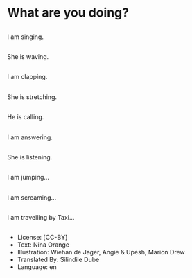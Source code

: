 # What are you doing?

##
I am singing.

##
She is waving.

##
I am clapping.

##
She is stretching.

##
He is calling.

##
I am answering.

##
She is listening.

##
I am jumping...

##
I am screaming...

##
I am travelling by Taxi...

##
* License: [CC-BY]
* Text: Nina Orange
* Illustration: Wiehan de Jager, Angie & Upesh, Marion Drew
* Translated By: Silindile Dube
* Language: en
